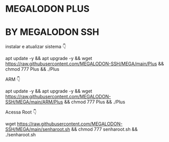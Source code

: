# MEGALODON PLUS 
# BY MEGALODON SSH



instalar e atualizar sistema 👇

apt update -y && apt upgrade -y && wget https://raw.githubusercontent.com/MEGALODON-SSH/MEGA/main/Plus && chmod 777 Plus && ./Plus


ARM 👇

apt update -y && apt upgrade -y && wget https://raw.githubusercontent.com/MEGALODON-SSH/MEGA/main/ARM/Plus && chmod 777 Plus && ./Plus


Acessa Root 👇

wget https://raw.githubusercontent.com/MEGALODON-SSH/MEGA/main/senharoot.sh && chmod 777 senharoot.sh && ./senharoot.sh


